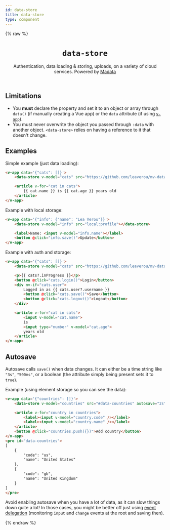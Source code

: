 ```yaml
---
id: data-store
title: data-store
type: component
---
```

{% raw %}
<header>

# `data-store`

Authentication, data loading & storing, uploads, on a variety of cloud services.
Powered by [Madata](https://madata.dev)

</header>

<main>

## Limitations

- You **must** declare the property and set it to an object or array through `data()` (if manually creating a Vue app)
or the `data` attribute (if using [`v-app`](../v-app/)).
- You must never overwrite the object you passed through `:data` with another object.
`<data-store>` relies on having a reference to it that doesn't change.

## Examples

Simple example (just data loading):

```html
<v-app data='{"cats": []}'>
	<data-store v-model="cats" src="https://github.com/leaverou/mv-data/cats2.json"></data-store>

	<article v-for="cat in cats">
		{{ cat.name }} is {{ cat.age }} years old
	</article>
</v-app>
```

Example with local storage:

```html
<v-app data='{"info": {"name": "Lea Verou"}}'>
	<data-store v-model="info" src="local:profile"></data-store>

	<label>Name: <input v-model="info.name"></label>
	<button @click="info.save()">Update</button>
</v-app>
```

Example with auth and storage:

```html
<v-app data='{"cats": []}'>
	<data-store v-model="cats" src="https://github.com/leaverou/mv-data/cats2.json"></data-store>

	<p>{{ cats?.inProgress }}</p>
	<button @click="cats.login()">Login</button>
	<div mv-if="cats.user">
		Logged in as {{ cats.user?.username }}
		<button @click="cats.save()">Save</button>
		<button @click="cats.logout()">Logout</button>
	</div>

	<article v-for="cat in cats">
		<input v-model="cat.name">
		is
		<input type="number" v-model="cat.age">
		years old
	</article>
</v-app>
```

## Autosave

Autosave calls `save()` when data changes.
It can either be a time string like `"3s"`, `"500ms"`,
or a boolean (the attribute simply being present sets it to `true`).

Example (using element storage so you can see the data):

```html
<v-app data='{"countries": []}'>
	<data-store v-model="countries" src="#data-countries" autosave="2s"></data-store>

	<article v-for="country in countries">
		<label><input v-model="country.code" /></label>
		<label><input v-model="country.name" /></label>
	</article>
	<button @click="countries.push({})">Add country</button>
</v-app>
<pre id="data-countries">
[
	{
		"code": "us",
		"name": "United States"
	},
	{
		"code": "gb",
		"name": "United Kingdom"
	}
]
</pre>
```

Avoid enabling autosave when you have a lot of data, as it can slow things down quite a lot!
In those cases, you might be better off just using [event delegation](https://developer.mozilla.org/en-US/docs/Learn/JavaScript/Building_blocks/Events#event_delegation)
(monitoring `input` and `change` events at the root and saving then).

</main>

{% endraw %}
